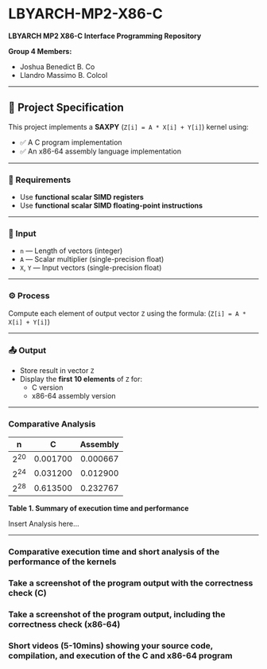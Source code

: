 # LBYARCH-MP2-X86-C

**LBYARCH MP2 X86-C Interface Programming Repository**

**Group 4 Members:**  
- Joshua Benedict B. Co  
- Llandro Massimo B. Colcol

---

## 📌 Project Specification

This project implements a **SAXPY** (`Z[i] = A * X[i] + Y[i]`) kernel using:

- ✅ A C program implementation  
- ✅ An x86-64 assembly language implementation  

---

### 🔧 Requirements

- Use **functional scalar SIMD registers**
- Use **functional scalar SIMD floating-point instructions**

---

### 🧮 Input

- `n` — Length of vectors (integer)
- `A` — Scalar multiplier (single-precision float)
- `X`, `Y` — Input vectors (single-precision float)

---

### ⚙️ Process

Compute each element of output vector `Z` using the formula: (`Z[i] = A * X[i] + Y[i]`)

---

### 📤 Output

- Store result in vector `Z`
- Display the **first 10 elements** of `Z` for:
  - C version
  - x86-64 assembly version
 
---

### Comparative Analysis

|  n  |  C  |  Assembly  |
| :---: | :---: | :---: |
| 2<sup>20</sup> |  0.001700  |  0.000667  |
| 2<sup>24</sup> |  0.031200  |  0.012900  |
| 2<sup>28</sup> |  0.613500  |  0.232767  |

**Table 1. Summary of execution time and performance**

Insert Analysis here...

---
### Comparative execution time and short analysis of the performance of the kernels
### Take a screenshot of the program output with the correctness check (C)
### Take a screenshot of the program output, including the correctness check (x86-64)
### Short videos (5-10mins) showing your source code, compilation, and execution of the C and x86-64 program
